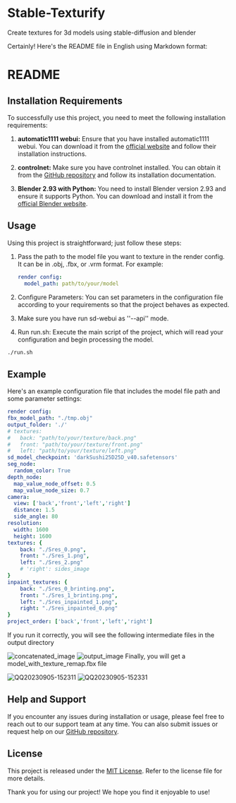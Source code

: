 # Stable-Texturify
Create textures for 3d models using stable-diffusion  and blender

Certainly! Here's the README file in English using Markdown format:

# README

## Installation Requirements

To successfully use this project, you need to meet the following installation requirements:

1. **automatic1111 webui:** Ensure that you have installed automatic1111 webui. You can download it from the [official website]([https://www.automatic1111.com](https://github.com/AUTOMATIC1111/stable-diffusion-webui)) and follow their installation instructions.

2. **controlnet:** Make sure you have controlnet installed. You can obtain it from the [GitHub repository]([https://github.com/controlnet/controlnet](https://github.com/Mikubill/sd-webui-controlnet)) and follow its installation documentation.

3. **Blender 2.93 with Python:** You need to install Blender version 2.93 and ensure it supports Python. You can download and install it from the [official Blender website](https://www.blender.org/download/).

## Usage

Using this project is straightforward; just follow these steps:

1. Pass the path to the model file you want to texture in the render config. It can be in .obj, .fbx, or .vrm format. For example:

   ```yaml
   render config:
     model_path: path/to/your/model
   ```

2. Configure Parameters: You can set parameters in the configuration file according to your requirements so that the project behaves as expected.
  
3. Make sure you have run sd-webui as ''--api'' mode.

4. Run run.sh: Execute the main script of the project, which will read your configuration and begin processing the model.

```bash
./run.sh
```

## Example

Here's an example configuration file that includes the model file path and some parameter settings:

```yaml
render config:
fbx_model_path: "./tmp.obj"
output_folder: './'
# textures:
#   back: "path/to/your/texture/back.png"
#   front: "path/to/your/texture/front.png"
#   left: "path/to/your/texture/left.png"
sd_model_checkpoint: 'darkSushi25D25D_v40.safetensors'
seg_node:
  random_color: True
depth_node:
  map_value_node_offset: 0.5
  map_value_node_size: 0.7
camera:
  view: ['back','front','left','right']
  distance: 1.5
  side_angle: 80
resolution:
  width: 1600
  height: 1600
textures: {
    back: "./Sres_0.png",
    front: "./Sres_1.png",
    left: "./Sres_2.png"
    # 'right': sides_image
}
inpaint_textures: {
    back: "./Sres_0_brinting.png",
    front: "./Sres_1_brinting.png",
    left: "./Sres_inpainted_1.png",
    right: "./Sres_inpainted_0.png"
}
project_order: ['back','front','left','right']
```
If you run it correctly, you will see the following intermediate files in the output directory

![concatenated_image](https://github.com/PrAYtele/Stable-Texturify/assets/49559621/c67b95d8-2b92-4eec-99c4-cb97c92169e6)
![output_image](https://github.com/PrAYtele/Stable-Texturify/assets/49559621/3529c533-e351-4568-8a56-038ce9bc1449)
Finally, you will get a model_with_texture_remap.fbx file

![QQ20230905-152311](https://github.com/PrAYtele/Stable-Texturify/assets/49559621/5537d452-6e08-4a9c-b10b-83e6e21ee6bb)
![QQ20230905-152331](https://github.com/PrAYtele/Stable-Texturify/assets/49559621/f99102a5-1fb4-4401-9fcf-db5bf6c2cb49)
## Help and Support

If you encounter any issues during installation or usage, please feel free to reach out to our support team at any time. You can also submit issues or request help on our [GitHub repository](https://github.com/your-project-repo).

## License

This project is released under the [MIT License](LICENSE). Refer to the license file for more details.

Thank you for using our project! We hope you find it enjoyable to use!

